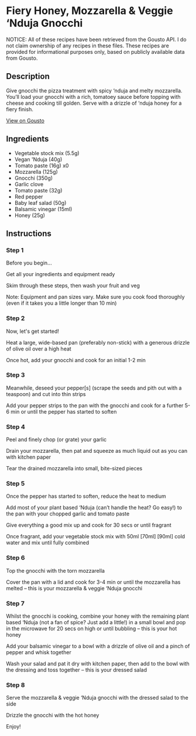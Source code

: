 # Fiery Honey, Mozzarella & Veggie ‘Nduja Gnocchi

NOTICE: All of these recipes have been retrieved from the Gousto API. I do not claim ownership of any recipes in these files. These recipes are provided for informational purposes only, based on publicly available data from Gousto.

## Description

Give gnocchi the pizza treatment with spicy ‘nduja and melty mozzarella. You’ll load your gnocchi with a rich, tomatoey sauce before topping with cheese and cooking till golden. Serve with a drizzle of ‘nduja honey for a fiery finish.

[View on Gousto](https://www.gousto.co.uk/recipes/cookbook/fiery-honey-mozzarella-veggie-nduja-gnocchi)

## Ingredients

- Vegetable stock mix (5.5g)
- Vegan 'Nduja (40g)
- Tomato paste (16g) x0
- Mozzarella (125g)
- Gnocchi (350g)
- Garlic clove
- Tomato paste (32g)
- Red pepper
- Baby leaf salad (50g)
- Balsamic vinegar (15ml)
- Honey (25g)

## Instructions


### Step 1

Before you begin...

Get all your ingredients and equipment ready

Skim through these steps, then wash your fruit and veg

Note: Equipment and pan sizes vary. Make sure you cook food thoroughly (even if it takes you a little longer than 10 min)


### Step 2

Now, let's get started!

Heat a large, wide-based pan (preferably non-stick) with a generous drizzle of olive oil over a high heat

Once hot, add your gnocchi and cook for an initial 1-2 min


### Step 3

Meanwhile, deseed your pepper[s] (scrape the seeds and pith out with a teaspoon) and cut into thin strips

Add your pepper strips to the pan with the gnocchi and cook for a further 5-6 min or until the pepper has started to soften


### Step 4

Peel and finely chop (or grate) your garlic

Drain your mozzarella, then pat and squeeze as much liquid out as you can with kitchen paper

Tear the drained mozzarella into small, bite-sized pieces


### Step 5

Once the pepper has started to soften, reduce the heat to medium

Add most of your plant based ‘Nduja (can’t handle the heat? Go easy!) to the pan with your chopped garlic and tomato paste

Give everything a good mix up and cook for 30 secs or until fragrant

Once fragrant, add your vegetable stock mix with 50ml<span class="text-purple"> [70ml]</span><span class="text-danger"> [90ml]</span> cold water and mix until fully combined


### Step 6

Top the gnocchi with the torn mozzarella

Cover the pan with a lid and cook for 3-4 min or until the mozzarella has melted – this is your mozzarella & veggie ‘Nduja gnocchi


### Step 7

Whilst the gnocchi is cooking, combine your honey with the remaining plant based ‘Nduja (not a fan of spice? Just add a little!) in a small bowl and pop in the microwave for 20 secs on high or until bubbling – this is your hot honey

Add your balsamic vinegar to a bowl with a drizzle of olive oil and a pinch of pepper and whisk together

Wash your salad and pat it dry with kitchen paper, then add to the bowl with the dressing and toss together – this is your dressed salad

### Step 8

Serve the mozzarella & veggie ‘Nduja gnocchi with the dressed salad to the side

Drizzle the gnocchi with the hot honey

Enjoy!

